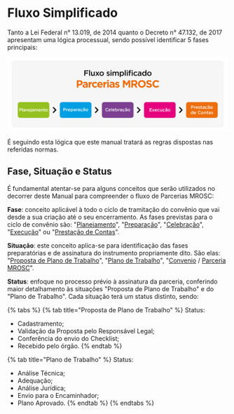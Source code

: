 # Fluxo Simplificado

Tanto a Lei Federal n° 13.019, de 2014 quanto o Decreto n° 47.132, de 2017 apresentam uma lógica processual, sendo possível identificar 5 fases principais:

![](<../../.gitbook/assets/image (555).png>)

É seguindo esta lógica que este manual tratará as regras dispostas nas referidas normas.

## Fase, Situação e Status

É fundamental atentar-se para alguns conceitos que serão utilizados no decorrer deste Manual para compreender o fluxo de Parcerias MROSC:&#x20;

**Fase**: conceito aplicável à todo o ciclo de tramitação do convênio que vai desde a sua criação até o seu encerramento. As fases previstas para o ciclo de convênio são: "[Planejamento](broken-reference)", "[Preparação](broken-reference)", "[Celebração](broken-reference)", "[Execução](broken-reference)" ou "[Prestação de Contas](broken-reference)".

**Situação**: este conceito aplica-se para identificação das fases preparatórias e de assinatura do instrumento propriamente dito. São elas:  "[Proposta de Plano de Trabalho](broken-reference)", "[Plano de Trabalho](broken-reference)", "[Convenio](broken-reference) / [Parceria MROSC](broken-reference)".

**Status**: enfoque no processo prévio à assinatura da parceria, conferindo maior detalhamento às situações "Proposta de Plano de Trabalho" e do "Plano de Trabalho". Cada situação terá um status distinto, sendo:

{% tabs %}
{% tab title="Proposta de Plano de Trabalho" %}
Status:

* Cadastramento;
* Validação da Proposta pelo Responsável Legal;
* Conferência do envio do Checklist;
* Recebido pelo órgão.
{% endtab %}

{% tab title="Plano de Trabalho" %}
Status:

* Análise Técnica;
* Adequação;
* Análise Jurídica;
* Envio para o Encaminhador;
* Plano Aprovado.
{% endtab %}
{% endtabs %}

